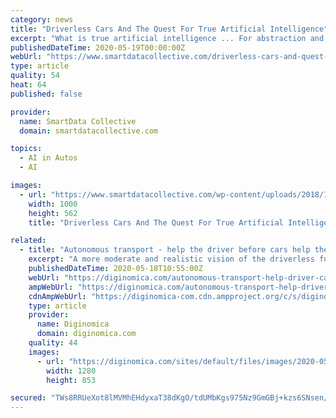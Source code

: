 ```yaml
---
category: news
title: "Driverless Cars And The Quest For True Artificial Intelligence"
excerpt: "What is true artificial intelligence ... For abstraction and true intelligence to be possible, a mind has to be able to remove itself from itself. Autonomous driverless cars are the most important and fundamental piece of the true AI puzzle moving forward ..."
publishedDateTime: 2020-05-19T00:00:00Z
webUrl: "https://www.smartdatacollective.com/driverless-cars-and-quest-for-true-artificial-intelligence/"
type: article
quality: 54
heat: 64
published: false

provider:
  name: SmartData Collective
  domain: smartdatacollective.com

topics:
  - AI in Autos
  - AI

images:
  - url: "https://www.smartdatacollective.com/wp-content/uploads/2018/11/AI-and-driverless-cars.jpg"
    width: 1000
    height: 562
    title: "Driverless Cars And The Quest For True Artificial Intelligence"

related:
  - title: "Autonomous transport - help the driver before cars help themselves"
    excerpt: "A more moderate and realistic vision of the driverless future than we are used to, from Dell’s CTO of Automotive and AI."
    publishedDateTime: 2020-05-18T10:55:00Z
    webUrl: "https://diginomica.com/autonomous-transport-help-driver-cars-help-themselves"
    ampWebUrl: "https://diginomica.com/autonomous-transport-help-driver-cars-help-themselves?amp"
    cdnAmpWebUrl: "https://diginomica-com.cdn.ampproject.org/c/s/diginomica.com/autonomous-transport-help-driver-cars-help-themselves?amp"
    type: article
    provider:
      name: Diginomica
      domain: diginomica.com
    quality: 44
    images:
      - url: "https://diginomica.com/sites/default/files/images/2020-05/traffic-332857_1280.jpg"
        width: 1280
        height: 853

secured: "TWs8RRUeXot8lMVMhEHdyxaT38dKgO/tdUMbKgs975Nz9GmGBj+kzs6SNsen/XTe9G1JJHZQhOROvqHo3HBb/VSB/zcks9kgHaQ1zhRWuqRdyIavPwLuNC4OJv4p611K162m8b5vkmMBZTspsa1WBoHYfN9kwW/sFwiQeqPvted8gf9DIvsnuEyLUwbIjk85kF8kNG5IKQVTHUrENSx3NaIsMIJa6Qr3apqpNn9/gx4sL2shAVjQamM7SKEBM7EnQMW2Dh/9RqnRnv52EKGXX9tGvIdC1Wwgk9Wi84sgs+vpqIqRlTpEjW2vMxyPVnyS;Mc4boCv8woHf3dPbgxlPzg=="
---
```


